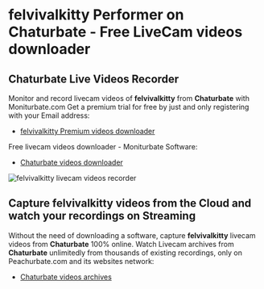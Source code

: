 # felvivalkitty Performer on Chaturbate - Free LiveCam videos downloader

## Chaturbate Live Videos Recorder

Monitor and record livecam videos of **felvivalkitty** from **Chaturbate** with Moniturbate.com
Get a premium trial for free by just and only registering with your Email address:
* [felvivalkitty Premium videos downloader](https://moniturbate.com/request-demo-licence-key.html)

Free livecam videos downloader - Moniturbate Software:
* [Chaturbate videos downloader](https://moniturbate.com/moniturbate-download-software.html)

![felvivalkitty livecam videos recorder](https://peachurnet.com/templates/moniturbate-software.png)


## Capture felvivalkitty videos from the Cloud and watch your recordings on Streaming

Without the need of downloading a software, capture **felvivalkitty** livecam videos from **Chaturbate** 100% online.
Watch Livecam archives from **Chaturbate** unlimitedly from thousands of existing recordings, only on Peachurbate.com and its websites network:
* [Chaturbate videos archives](https://peachurnet.com/)